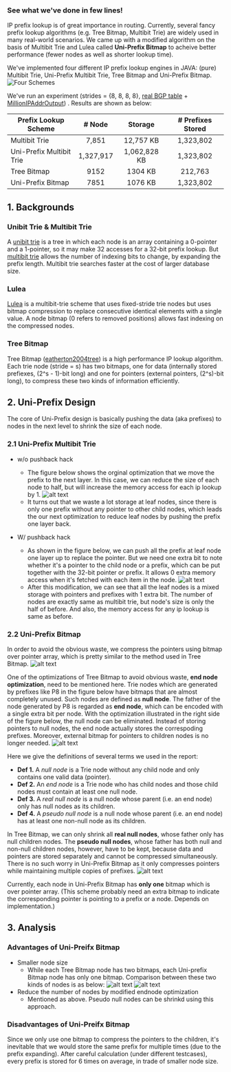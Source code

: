 
### See what we've done in few lines!
IP prefix lookup is of great importance in routing. Currently, several fancy prefix lookup algorithms (e.g. Tree Bitmap, Multibit Trie) are widely used in many real-world scenarios. We came up with a modified algorithm on the basis of Multibit Trie and Lulea called **Uni-Prefix Bitmap** to acheive better performance (fewer nodes as well as shorter lookup time). 

We've implemented four different IP prefix lookup engines in JAVA: (pure) Multibit Trie, Uni-Prefix Multibit Trie, Tree Bitmap and Uni-Prefix Bitmap.
![](https://github.com/johnwenjunwu/proj216/blob/master/figures/FourSchemes.png?raw=true "Four Schemes")

We've run an experiment (strides = {8, 8, 8, 8}, [real BGP table](http://bgp.potaroo.net/as2.0/bgptable.txt) + [MillionIPAddrOutput](https://github.com/johnwenjunwu/proj216/blob/master/MillionIPAddrOutput.txt)) . Results are shown as below:

| Prefix Lookup Scheme | # Node  |  Storage  | # Prefixes Stored|
| ------------- |:-----:|:-----:|:------:|
| Multibit Trie      | 7,851 | 12,757 KB | 1,323,802 |
| Uni-Prefix Multibit Trie      | 1,327,917      | 1,062,828 KB | 1,323,802 |
| Tree Bitmap | 9152      | 1304 KB | 212,763 |
| Uni-Prefix Bitmap | 7851      |  1076 KB | 1,323,802 |


## 1. Backgrounds
### Unibit Trie & Multibit Trie
A [unibit trie](https://raminaji.wordpress.com/unibit-tries/) is a tree in which each node is an array containing a 0-pointer and a 1-pointer, so it may make 32 accesses for a 32-bit prefix lookup. But [multibit trie](https://raminaji.wordpress.com/multibit-tries/) allows the number of indexing bits to change, by expanding the prefix length. Multibit trie searches faster at the cost of larger database size.
### Lulea
[Lulea](https://en.wikipedia.org/wiki/Lule%C3%A5_algorithm) is a multibit-trie scheme that uses fixed-stride trie nodes but uses bitmap compression to replace consecutive identical elements with a single value. A node bitmap (0 refers to removed positions) allows fast indexing on the compressed nodes.
### Tree Bitmap
Tree Bitmap ([eatherton2004tree](http://cseweb.ucsd.edu/~varghese/PAPERS/ccr2004.pdf)) is a high performance IP lookup algorithm. Each trie node (stride = s) has two bitmaps, one for data (internally stored prefiexes, (2^s - 1)-bit long) and one for pointers (external pointers, (2^s)-bit long), to compress these two kinds of information efficiently. 

## 2. Uni-Prefix Design
The core of Uni-Prefix design is basically pushing the data (aka prefixes) to nodes in the next level to shrink the size of each node.
### 2.1 Uni-Prefix Multibit Trie 
- w/o pushback hack
    - The figure below shows the orginal optimization that we move the prefix to the next layer. In this case, we can reduce the size of each node to half, but will increase the memory access for each ip lookup by 1. ![alt text](https://github.com/johnwenjunwu/proj216/blob/master/figures/Uniprefix.png?raw=true "Original Uni-Prefix")
    - It turns out that we waste a lot storage at leaf nodes, since there is only one prefix without any pointer to other child nodes, which leads the our next optimization to reduce leaf nodes by pushing the prefix one layer back.
        
- W/ pushback hack
    - As shown in the figure below, we can push all the prefix at leaf node one layer up to replace the pointer. But we need one extra bit to note whether it's a pointer to the child node or a prefix, which can be put together with the 32-bit pointer or prefix. It allows 0 extra memory access when it's fetched with each item in the node. ![alt text](https://github.com/johnwenjunwu/proj216/blob/master/figures/UniprefixWithPushBack.png?raw=true "Original Uni-Prefix") 
    - After this modification, we can see that all the leaf nodes is a mixed storage with pointers and prefixes with 1 extra bit. The number of nodes are exactly same as multibit trie, but node's size is only the half of before. And also, the memory access for any ip lookup is same as before.

### 2.2 Uni-Prefix Bitmap
In order to avoid the obvious waste, we compress the pointers using bitmap over pointer array, which is pretty similar to the method used in Tree Bitmap. 
![alt text](https://github.com/johnwenjunwu/proj216/blob/master/figures/UniPrefixBitmap.png?raw=true "UniPrefixBitmap")

One of the optimizations of Tree Bitmap to avoid obvious waste, **end node optimization**, need to be mentioned here. Trie nodes which are generated by prefixes like P8 in the figure below have bitmaps that are almost completely unused. Such nodes are defined as **null node**. The father of the node generated by P8 is regarded as **end node**, which can be encoded with a single extra bit per node. With the optimization illustrated in the right side of the figure below, the null node can be eliminated. Instead of storing pointers to null nodes, the end node actually stores the correspoding prefixes. Moreover, external bitmap for pointers to children nodes is no longer needed.
![alt text](https://github.com/johnwenjunwu/proj216/blob/master/figures/EndNodeOptimization.png?raw=true "end node optimization")

Here we give the definitions of several terms we used in the report:
- **Def 1.** A *null node* is a Trie node without any child node and only contains one valid data (pointer). 
- **Def 2.** An *end node* is a Trie node who has child nodes and those child nodes must contain at least one null node.
- **Def 3.** A *real null node* is a null node whose parent (i.e. an end node) only has null nodes as its children.
- **Def 4.** A *pseudo null node* is a null node whose parent (i.e. an end node) has at least one non-null node as its children.

In Tree Bitmap, we can only shrink all **real null nodes**, whose father only has null children nodes. The **pseudo null nodes**, whose father has both null and non-null children nodes, however, have to be kept, because data and pointers are stored separately and cannot be compressed simultaneously. There is no such worry in Uni-Prefix Bitmap as it only compresses pointers while maintaining multiple copies of prefixes.
![alt text](https://github.com/johnwenjunwu/proj216/blob/master/figures/Real_vs_PseudoNullNode.png?raw=true "Real vs Pseudo Null Node")

Currently, each node in Uni-Prefix Bitmap has **only one** bitmap which is over pointer array. (This scheme probably need an extra bitmap to indicate the corresponding pointer is pointing to a prefix or a node. Depends on implementation.) 

## 3. Analysis
### Advantages of Uni-Preifx Bitmap
- Smaller node size
    - While each Tree Bitmap node has two bitmaps, each Uni-prefix Bitmap node has only one bitmap. Comparison between these two kinds of nodes is as below:
![alt text](https://github.com/johnwenjunwu/proj216/blob/master/figures/TreeBitmapNodeStructure.png?raw=true "Tree Bitmap Node")
![alt text](https://github.com/johnwenjunwu/proj216/blob/master/figures/UniPrefixBitmapNodeStructure.png?raw=true "UniPrefix Bitmap Node")
- Reduce the number of nodes by modified endnode optimization
    - Mentioned as above. Pseudo null nodes can be shrinkd using this approach.

### Disadvantages of Uni-Preifx Bitmap
Since we only use one bitmap to compress the pointers to the children, it's inevitable that we would store the same prefix for multiple times (due to the prefix expanding). After careful calculation (under different testcases), every prefix is stored for 6 times on average, in trade of smaller node size. 
